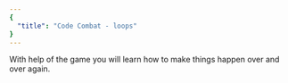 ```yaml
---
{
  "title": "Code Combat - loops"
}
---
```


With help of the game you will learn how to make things happen over and over again.
